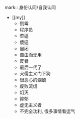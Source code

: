 mark:: 身份认同/自我认同
- [[my]]
  - 倒霉
  - 程序员
  - 菜逼
  - 傻逼
  - 自闭
  - 自由而无用
  - 反骨
  - 最后一代了
  - 犬儒主义门下狗
  - 很恶心的蝈蝻
  - 废败流氓
  - 幻灭
  - 抑郁
  - 虚无主义者
  - 不完全功利, 很多事情看运气